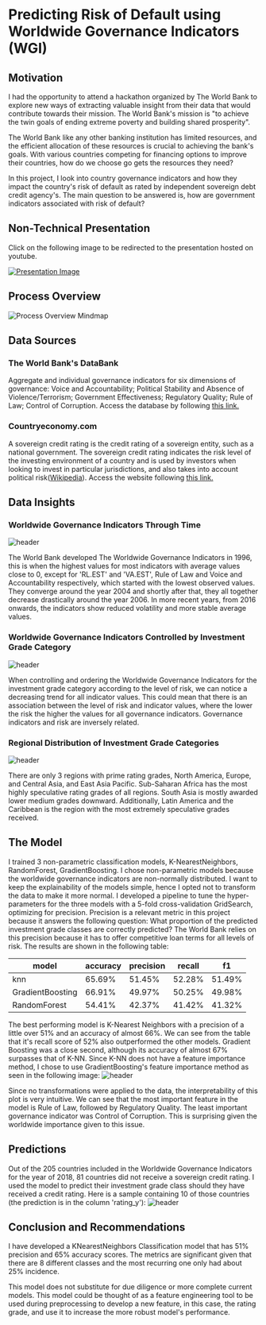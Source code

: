 # Predicting Risk of Default using Worldwide Governance Indicators (WGI)
## Motivation
I had the opportunity to attend a hackathon organized by The World Bank to explore new ways of extracting valuable insight from their data that would contribute towards their mission. The World Bank's mission is "to achieve the twin goals of ending extreme poverty and building shared prosperity".  

The World Bank like any other banking institution has limited resources, and the efficient allocation of these resources is crucial to achieving the bank's goals. With various countries competing for financing options to improve their countries, how do we choose go gets the resources they need?  

In this project, I look into country governance indicators and how they impact the country's risk of default as rated by independent sovereign debt credit agency's. The main question to be answered is, how are government indicators associated with risk of default?
## Non-Technical Presentation
Click on the following image to be redirected to the presentation hosted on youtube.

[![Presentation Image](http://img.youtube.com/vi/ny-iaCbJucM/0.jpg)](http://www.youtube.com/watch?v=ny-iaCbJucM "Project Non-Technical Presentation")
## Process Overview
![Process Overview Mindmap](/img/WGI-process.png)
## Data Sources
### The World Bank's DataBank

Aggregate and individual governance indicators for six dimensions of governance: Voice and Accountability; Political Stability and Absence of Violence/Terrorism; Government Effectiveness; Regulatory Quality; Rule of Law; Control of Corruption.
Access the database by following [this link.](https://databank.worldbank.org/source/worldwide-governance-indicators)

### Countryeconomy.com
A sovereign credit rating is the credit rating of a sovereign entity, such as a national government. The sovereign credit rating indicates the risk level of the investing environment of a country and is used by investors when looking to invest in particular jurisdictions, and also takes into account political risk([Wikipedia](https://en.wikipedia.org/wiki/Credit_rating)).
Access the website following [this link.](https://countryeconomy.com/ratings)

## Data Insights
### Worldwide Governance Indicators Through Time
![header](img/WGI_WorldwideAverages.png "Worldwide governance indicator averages per year")

The World Bank developed The Worldwide Governance Indicators in 1996, this is when the highest values for most indicators with average values close to 0, except for 'RL.EST' and 'VA.EST', Rule of Law and Voice and Accountability respectively, which started with the lowest observed values. They converge around the year 2004 and shortly after that, they all together decrease drastically around the year 2006. In more recent years, from 2016 onwards, the indicators show reduced volatility and more stable average values.
### Worldwide Governance Indicators Controlled by Investment Grade Category
![header](img/WGIvsGrade.png "Indicators boxplots controlled by investment grade category")

When controlling and ordering the Worldwide Governance Indicators for the investment grade category according to the level of risk, we can notice a decreasing trend for all indicator values. This could mean that there is an association between the level of risk and indicator values, where the lower the risk the higher the values for all governance indicators. Governance indicators and risk are inversely related.
### Regional Distribution of Investment Grade Categories
![header](img/RegionalGrades.png "Investment grade categories distributed by region")

There are only 3 regions with prime rating grades, North America, Europe, and Central Asia, and East Asia Pacific. Sub-Saharan Africa has the most highly speculative rating grades of all regions. South Asia is mostly awarded lower medium grades downward. Additionally, Latin America and the Caribbean is the region with the most extremely speculative grades received.

## The Model
I trained 3 non-parametric classification models, K-NearestNeighbors, RandomForest, GradientBoosting. I chose non-parametric models because the worldwide governance indicators are non-normally distributed. I want to keep the explainability of the models simple, hence I opted not to transform the data to make it more normal. I developed a pipeline to tune the hyper-parameters for the three models with a 5-fold cross-validation GridSearch, optimizing for precision. Precision is a relevant metric in this project because it answers the following question: What proportion of the predicted investment grade classes are correctly predicted? The World Bank relies on this precision because it has to offer competitive loan terms for all levels of risk. The results are shown in the following table:

| model            | accuracy | precision | recall | f1     |
|------------------|----------|-----------|--------|--------|
| knn              | 65.69%   | 51.45%    | 52.28% | 51.49% |
| GradientBoosting | 66.91%   | 49.97%    | 50.25% | 49.98% |
| RandomForest     | 54.41%   | 42.37%    | 41.42% | 41.32% |

The best performing model is K-Nearest Neighbors with a precision of a little over 51% and an accuracy of almost 66%. We can see from the table that it's recall score of 52% also outperformed the other models. Gradient Boosting was a close second, although its accuracy of almost 67% surpasses that of K-NN. Since K-NN does not have a feature importance method, I chose to use GradientBoosting's feature importance method as seen in the following image:
![header](img/TopImportantFeatures.png "Top 10 most important features in GradientBoosting model")

Since no transformations were applied to the data, the interpretability of this plot is very intuitive. We can see that the most important feature in the model is Rule of Law, followed by Regulatory Quality. The least important governance indicator was Control of Corruption. This is surprising given the worldwide importance given to this issue. 

## Predictions
Out of the 205 countries included in the Worldwide Governance Indicators for the year of 2018, 81 countries did not receive a sovereign credit rating. I used the model to predict their investment grade class should they have received a credit rating. Here is a sample containing 10 of those countries (the prediction is in the column 'rating_y'):
![header](img/predictions.png "Predictions for 10 countries")

## Conclusion and Recommendations
I have developed a KNearestNeighbors Classification model that has 51% precision and 65% accuracy scores. The metrics are significant given that there are 8 different classes and the most recurring one only had about 25% incidence.


This model does not substitute for due diligence or more complete current models. This model could be thought of as a feature engineering tool to be used during preprocessing to develop a new feature, in this case, the rating grade, and use it to increase the more robust model's performance.


